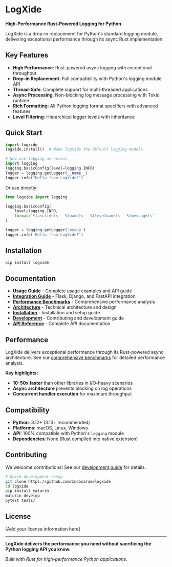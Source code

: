 # LogXide

**High-Performance Rust-Powered Logging for Python**

LogXide is a drop-in replacement for Python's standard logging module, delivering exceptional performance through its async Rust implementation.

## Key Features

- **High Performance**: Rust-powered async logging with exceptional throughput
- **Drop-in Replacement**: Full compatibility with Python's logging module API
- **Thread-Safe**: Complete support for multi-threaded applications
- **Async Processing**: Non-blocking log message processing with Tokio runtime
- **Rich Formatting**: All Python logging format specifiers with advanced features
- **Level Filtering**: Hierarchical logger levels with inheritance

## Quick Start

```python
import logxide
logxide.install()  # Make logxide the default logging module

# Now use logging as normal
import logging
logging.basicConfig(level=logging.INFO)
logger = logging.getLogger(__name__)
logger.info("Hello from LogXide!")
```

Or use directly:

```python
from logxide import logging

logging.basicConfig(
    level=logging.INFO,
    format='%(asctime)s - %(name)s - %(levelname)s - %(message)s'
)

logger = logging.getLogger('myapp')
logger.info('Hello from LogXide!')
```

## Installation

```bash
pip install logxide
```

## Documentation

- **[Usage Guide](docs/usage.md)** - Complete usage examples and API guide
- **[Integration Guide](docs/integration.md)** - Flask, Django, and FastAPI integration
- **[Performance Benchmarks](docs/benchmarks.md)** - Comprehensive performance analysis
- **[Architecture](docs/architecture.md)** - Technical architecture and design
- **[Installation](docs/installation.md)** - Installation and setup guide
- **[Development](docs/development.md)** - Contributing and development guide
- **[API Reference](docs/reference.md)** - Complete API documentation

## Performance

LogXide delivers exceptional performance through its Rust-powered async architecture. See our [comprehensive benchmarks](docs/benchmarks.md) for detailed performance analysis.

**Key highlights:**
- **10-50x faster** than other libraries in I/O-heavy scenarios
- **Async architecture** prevents blocking on log operations
- **Concurrent handler execution** for maximum throughput

## Compatibility

- **Python**: 3.12+ (3.13+ recommended)
- **Platforms**: macOS, Linux, Windows
- **API**: 100% compatible with Python's `logging` module
- **Dependencies**: None (Rust compiled into native extension)

## Contributing

We welcome contributions! See our [development guide](docs/development.md) for details.

```bash
# Quick development setup
git clone https://github.com/Indosaram/logxide
cd logxide
pip install maturin
maturin develop
pytest tests/
```

## License

[Add your license information here]

---

**LogXide delivers the performance you need without sacrificing the Python logging API you know.**

*Built with Rust for high-performance Python applications.*
